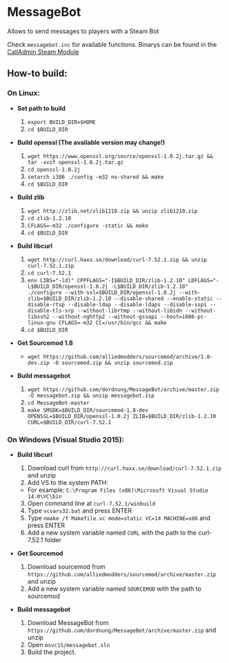 MessageBot
==========

Allows to send messages to players with a Steam Bot

Check `messagebot.inc` for available functions.
Binarys can be found in the [CallAdmin Steam Module](https://forums.alliedmods.net/showthread.php?t=213670)

## How-to build: ##

### On Linux: ###
- **Set path to build**
  1. `export BUILD_DIR=$HOME`
  2. `cd $BUILD_DIR`

- **Build openssl (The available version may change!)**
  1. `wget https://www.openssl.org/source/openssl-1.0.2j.tar.gz && tar -xvzf openssl-1.0.2j.tar.gz`
  2. `cd openssl-1.0.2j`
  3. `setarch i386 ./config -m32 no-shared && make`
  4. `cd $BUILD_DIR`

- **Build zlib**
  1. `wget http://zlib.net/zlib1210.zip && unzip zlib1210.zip`
  2. `cd zlib-1.2.10`
  3. `CFLAGS=-m32 ./configure -static && make`
  4. `cd $BUILD_DIR`

- **Build libcurl**
  1. `wget http://curl.haxx.se/download/curl-7.52.1.zip && unzip curl-7.52.1.zip`
  2. `cd curl-7.52.1`
  3. `env LIBS="-ldl" CPPFLAGS="-I$BUILD_DIR/zlib-1.2.10" LDFLAGS="-L$BUILD_DIR/openssl-1.0.2j -L$BUILD_DIR/zlib-1.2.10" ./configure --with-ssl=$BUILD_DIR/openssl-1.0.2j --with-zlib=$BUILD_DIR/zlib-1.2.10 --disable-shared --enable-static --disable-rtsp --disable-ldap --disable-ldaps --disable-sspi --disable-tls-srp --without-librtmp --without-libidn --without-libssh2 --without-nghttp2 --without-gssapi --host=i686-pc-linux-gnu CFLAGS=-m32 CC=/usr/bin/gcc && make`
  4. `cd $BUILD_DIR`

- **Get Sourcemod 1.8**
  - `wget https://github.com/alliedmodders/sourcemod/archive/1.8-dev.zip -O sourcemod.zip && unzip sourcemod.zip`

- **Build messagebot**
  1. `wget https://github.com/dordnung/MessageBot/archive/master.zip -O messagebot.zip && unzip messagebot.zip`
  2. `cd MessageBot-master`
  3. `make SMSDK=$BUILD_DIR/sourcemod-1.8-dev OPENSSL=$BUILD_DIR/openssl-1.0.2j ZLIB=$BUILD_DIR/zlib-1.2.10 CURL=$BUILD_DIR/curl-7.52.1`

### On Windows (Visual Studio 2015): ###
- **Build libcurl**
  1. Download curl from `http://curl.haxx.se/download/curl-7.52.1.zip` and unzip
  2. Add VS to the system PATH:
    - For example: `C:\Program Files (x86)\Microsoft Visual Studio 14.0\VC\bin` 
  3. Open command line at `curl-7.52.1/winbuild`
  4. Type `vcvars32.bat` and press ENTER
  5. Type `nmake /f Makefile.vc mode=static VC=14 MACHINE=x86` and press ENTER
  6. Add a new system variable named `CURL` with the path to the curl-7.52.1 folder

- **Get Sourcemod**
  1. Download sourcemod from `https://github.com/alliedmodders/sourcemod/archive/master.zip` and unzip
  2. Add a new system variable named `SOURCEMOD` with the path to sourcemod

- **Build messagebot**
  1. Download MessageBot from `https://github.com/dordnung/MessageBot/archive/master.zip` and unzip
  2. Open `msvc15/messagebot.sln` 
  3. Build the project.
